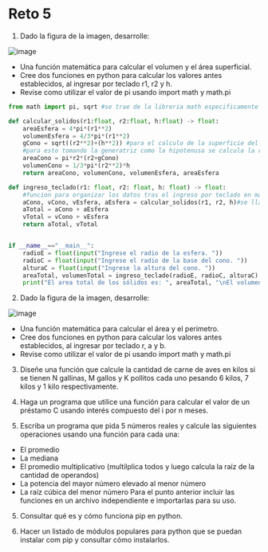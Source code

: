 # Reto 5

1. Dado la figura de la imagen, desarrolle:

![image](https://github.com/user-attachments/assets/8300fa43-7ae4-494d-9cff-82b22d296726)

* Una función matemática para calcular el volumen y el área superficial.
* Cree dos funciones en python para calcular los valores antes establecidos, al ingresar por teclado r1, r2 y h.
* Revise como utilizar el valor de pi usando import math y math.pi

```python
from math import pi, sqrt #se trae de la libreria math especificamente los dos modulos que serán útiles

def calcular_solidos(r1:float, r2:float, h:float) -> float:
    areaEsfera = 4*pi*(r1**2)
    volumenEsfera = 4/3*pi*(r1**2)
    gCono = sqrt((r2**2)+(h**2)) #para el calculo de la superficie del cono se necesita la generatriz del cono, 
    #para esto tomando la generatriz como la hipotenusa se calcula la raiz de la suma de los cuadrados del radio del cono con la altura del cono
    areaCono = pi*r2*(r2+gCono)
    volumenCono = 1/3*pi*(r2**2)*h 
    return areaCono, volumenCono, volumenEsfera, areaEsfera

def ingreso_teclado(r1: float, r2: float, h: float) -> float:
    #funcion para organizar los datos tras el ingreso por teclado en main
    aCono, vCono, vEsfera, aEsfera = calcular_solidos(r1, r2, h)#se llama a la funcion para calcular las areas y volumenes
    aTotal = aCono + aEsfera 
    vTotal = vCono + vEsfera 
    return aTotal, vTotal


if __name__=="__main__":
    radioE = float(input("Ingrese el radio de la esfera. "))
    radioC = float(input("Ingrese el radio de la base del cono. "))
    alturaC = float(input("Ingrese la altura del cono. "))
    areaTotal, volumenTotal = ingreso_teclado(radioE, radioC, alturaC)
    print("El area total de los sólidos es: ", areaTotal, "\nEl volumen total de los sólidos es: ", volumenTotal)

```
2. Dado la figura de la imagen, desarrolle:

![image](https://github.com/user-attachments/assets/69a02987-a896-4f0d-a435-02cfa2fd3460)

* Una función matemática para calcular el área y el perimetro.
* Cree dos funciones en python para calcular los valores antes establecidos, al ingresar por teclado r, a y b.
* Revise como utilizar el valor de pi usando import math y math.pi

3. Diseñe una función que calcule la cantidad de carne de aves en kilos si se tienen N gallinas, M gallos y K pollitos cada uno pesando 6 kilos, 7 kilos y 1 kilo respectivamente.

4. Haga un programa que utilice una función para calcular el valor de un préstamo C usando interés compuesto del i por n meses.

5. Escriba un programa que pida 5 números reales y calcule las siguientes operaciones usando una función para cada una:

* El promedio
* La mediana
* El promedio multiplicativo (multilplica todos y luego calcula la raíz de la cantidad de operandos)
* La potencia del mayor número elevado al menor número
* La raíz cúbica del menor número
Para el punto anterior incluir las funciones en un archivo independiente e importarlas para su uso.

5. Consultar qué es y cómo funciona pip en python.

6. Hacer un listado de módulos populares para python que se puedan instalar com pip y consultar cómo instalarlos.

